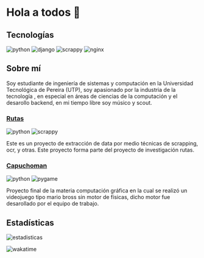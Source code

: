 # Hola a todos 👋

## Tecnologías
![python](https://img.shields.io/badge/-python%20-green)
![django](https://img.shields.io/badge/-django-yellowgreen)
![scrappy](https://img.shields.io/badge/-scrappy-red)
![nginx](https://img.shields.io/badge/-nginx-red)

## Sobre mí
Soy estudiante de ingeniería de sistemas y computación en la Universidad Tecnológica de Pereira (UTP), soy apasionado por la 
industria de la tecnología , en especial en áreas de ciencias de la computación y el desarollo backend, en mi tiempo libre soy músico y scout. 

### [Rutas](https://github.com/jgamer42/trabajo-minciencias)
![python](https://img.shields.io/badge/-python%20-green)
![scrappy](https://img.shields.io/badge/-scrappy-red)

Este es un proyecto de extracción de data por medio técnicas de scrapping, ocr, y otras. Este proyecto forma parte del proyecto de investigación rutas.

### [Capuchoman](https://github.com/jgamer42/final_compugrafica)
![python](https://img.shields.io/badge/-python%20-green)
![pygame](https://img.shields.io/badge/-pygame-red)

Proyecto final de la materia computación gráfica en la cual se realizó un videojuego tipo mario bross sin motor de físicas, dicho motor fue desarollado por el equipo de trabajo.

## Estadísticas
![estadisticas](https://github-readme-stats.vercel.app/api?username=jgamer42&show_icons=true&theme=radical)

![wakatime](https://wakatime.com/share/@166736e0-ac8e-4c74-8864-4d82ac3c1994/8073d0d9-8a2d-4980-8356-f5013d1c0a0f.png)
